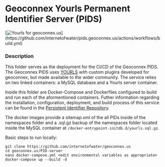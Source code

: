 # Geoconnex Yourls Permanent Identifier Server (PIDS)
[![Yourls for geoconnex.us](https://github.com/internetofwater/pids.geoconnex.us/actions/workflows/build.yml/badge.svg?)](https://github.com/internetofwater/pids.geoconnex.us/actions/workflows/build.yml)

### Description
This folder serves as the deployment for the CI/CD of the Geoconnex PIDS.
The Geoconnex PIDS uses [YOURLS](https://github.com/YOURLS/YOURLS) with custom plugins developed for geoconnex, but made available to the wider community. The service relies on two linked containers: a MySQL database and a Yourls server container.

Inside this folder are Docker-Compose and Dockerfiles configured to build and run each of the aformentioned containers. Futher information regarding the installation, configuration, deployment, and build process of this service can be found in the [Persistent Identifier Repository](https://github.com/internetofwater/pids.geoconnex.us).

The docker images provide a sitemap.xml of the all PIDs inside of the namespaces folder and a .sql.gz backup of the namespaces folder located inside the MySQL container at `/docker-entrypoint-initdb.d/yourls.sql.gz`. 

Basic steps to run locally:

```
git clone https://github.com/internetofwater/geoconnex.us
cd geoconnex.us/PID-server
nano docker-compose.yml <edit environmental variables as appropriate>
docker-compose up --build -d
```
